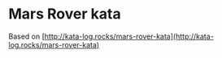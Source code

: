 # Mars Rover kata

Based on [http://kata-log.rocks/mars-rover-kata](http://kata-log.rocks/mars-rover-kata)

